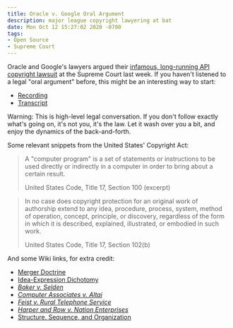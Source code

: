 ```yaml
---
title: Oracle v. Google Oral Argument
description: major league copyright lawyering at bat
date: Mon Oct 12 15:27:02 2020 -0700
tags:
- Open Source
- Supreme Court
---
```


Oracle and Google's lawyers argued their [infamous, long-running API copyright lawsuit](https://en.wikipedia.org/wiki/Google_LLC_v._Oracle_America,_Inc.) at the Supreme Court last week.  If you haven't listened to a legal "oral argument" before, this might be an interesting way to start:

- [Recording](https://www.supremecourt.gov/media/audio/mp3files/18-956.mp3)
- [Transcript](https://www.supremecourt.gov/oral_arguments/argument_transcripts/2020/18-956_2dp3.pdf)

Warning: This is high-level legal conversation.  If you don't follow exactly what's going on, it's not you, it's the law.  Let it wash over you a bit, and enjoy the dynamics of the back-and-forth.

Some relevant snippets from the United States' Copyright Act:

> A "computer program" is a set of statements or instructions to be used directly or indirectly in a computer in order to bring about a certain result.
>
> United States Code, Title 17, Section 100 (excerpt)

> In no case does copyright protection for an original work of authorship extend to any idea, procedure, process, system, method of operation, concept, principle, or discovery, regardless of the form in which it is described, explained, illustrated, or embodied in such work.
>
> United States Code, Title 17, Section 102(b)

And some Wiki links, for extra credit:

- [Merger Doctrine](https://en.wikipedia.org/wiki/Idea%E2%80%93expression_distinction#Merger_doctrine)
- [Idea-Expression Dichotomy](https://en.wikipedia.org/wiki/Idea%E2%80%93expression_distinction)
- [_Baker v. Selden_](https://en.wikipedia.org/wiki/Baker_v._Selden)
- [_Computer Associates v. Altai_](https://en.wikipedia.org/wiki/Computer_Associates_International,_Inc._v._Altai,_Inc.)
- [_Feist v. Rural Telephone Service_](https://en.wikipedia.org/wiki/Feist_Publications,_Inc.,_v._Rural_Telephone_Service_Co.)
- [_Harper and Row v. Nation Enterprises_](https://en.wikipedia.org/wiki/Harper_%26_Row_v._Nation_Enterprises)
- [Structure, Sequence, and Organization](https://en.wikipedia.org/wiki/Structure,_sequence_and_organization)
